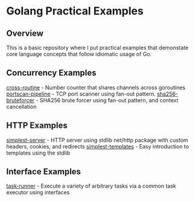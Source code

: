 # Golang Practical Examples

## Overview

This is a basic repository where I put practical examples that demonstate core language concepts that follow idiomatic usage of Go.

## Concurrency Examples
[cross-routine](/concurrency/cross-routine) - Number counter that shares channels across goroutines
[portscan-pipeline](/concurrency/portscan-pipeline) - TCP port scanner using fan-out pattern.
[sha256-bruteforcer](/concurrency/sha256-bruteforcer) - SHA256 brute forcer using fan-out pattern, and context cancellation

## HTTP Examples
[simplest-server](/http/simplest-server) - HTTP server using stdlib net/http package with custom headers, cookies, and redirects
[simplest-templates](/http/simplest-templates) - Easy introduction to templates using the stdlib

## Interface Examples
[task-runner](/interfaces/task-runner) - Execute a variety of arbitrary tasks via a common task executor using interfaces
